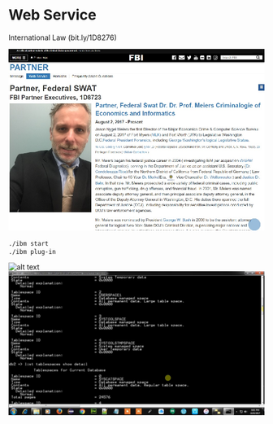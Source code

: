 # Web Service
International Law (bit.ly/1D8276)


![alt text](css/readme_1.jpg)
```
./ibm start
./ibm plug-in
```
![alt text](https://www.ibm.com/support/pages/system/files/support/nas/nastech.nsf/0/c7d850d2bb55b440852581f50057e3eb/Content/0.20C.gif)
![alt text](css/db2.jpg)
